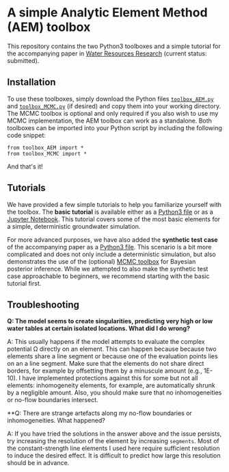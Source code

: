# A simple Analytic Element Method (AEM) toolbox

This repository contains the two Python3 toolboxes and a simple tutorial for the accompanying paper in [Water Resources Research](https://agupubs.onlinelibrary.wiley.com/journal/19447973) (current status: submitted).

## Installation

To use these toolboxes, simply download the Python files [`toolbox_AEM.py`](https://github.com/MaxRamgraber/Simple-AEM-Toolbox/blob/main/toolbox_AEM.py) and [`toolbox_MCMC.py`](https://github.com/MaxRamgraber/Simple-AEM-Toolbox/blob/main/toolbox_MCMC.py) (if desired) and copy them into your working directory. The MCMC toolbox is optional and only required if you also wish to use my MCMC implementation, the AEM toolbox can work as a standalone. Both toolboxes can be imported into your Python script by including the following code snippet:

```
from toolbox_AEM import *
from toolbox_MCMC import *
```

And that's it! 

## Tutorials

We have provided a few simple tutorials to help you familiarize yourself with the toolbox. The **basic tutorial** is available either as a [Python3 file](https://github.com/MaxRamgraber/Simple-AEM-Toolbox/tree/main/Tutorials/basic_tutorial) or as a [Jupyter Notebook](https://github.com/MaxRamgraber/Simple-AEM-Toolbox/tree/main/Jupyter%20Notebooks). This tutorial covers some of the most basic elements for a simple, deterministic groundwater simulation.

For more advanced purposes, we have also added the **synthetic test case** of the accompanying paper as a [Python3 file](https://github.com/MaxRamgraber/Simple-AEM-Toolbox/tree/main/Tutorials/synthetic_reference). This scenario is a bit more complicated and does not only include a deterministic simulation, but also demonstrates the use of the (optional) [MCMC toolbox](https://github.com/MaxRamgraber/Simple-AEM-Toolbox/blob/main/toolbox_MCMC.py) for Bayesian posterior inference. While we attempted to also make the synthetic test case approachable to beginners, we recommend starting with the basic tutorial first.

## Troubleshooting

**Q: The model seems to create singularities, predicting very high or low water tables at certain isolated locations. What did I do wrong?**

A: This usually happens if the model attempts to evaluate the complex potential Ω directly on an element. This can happen because because two elements share a line segment or because one of the evaluation points lies on an a line segment. Make sure that the elements do not share direct borders, for example by offsetting them by a minuscule amount (e.g., 1E-10). I have implemented protections against this for some but not all elements: inhomogeneity elements, for example, are automatically shrunk by a negligible amount. Also, you should make sure that no inhomogeneities or no-flow boundaries intersect.

**Q: There are strange artefacts along my no-flow boundaries or inhomogeneities. What happened?

A: If you have tried the solutions in the answer above and the issue persists, try increasing the resolution of the element by increasing `segments`. Most of the constant-strength line elements I used here require sufficient resolution to induce the desired effect. It is difficult to predict how large this resolution should be in advance.
